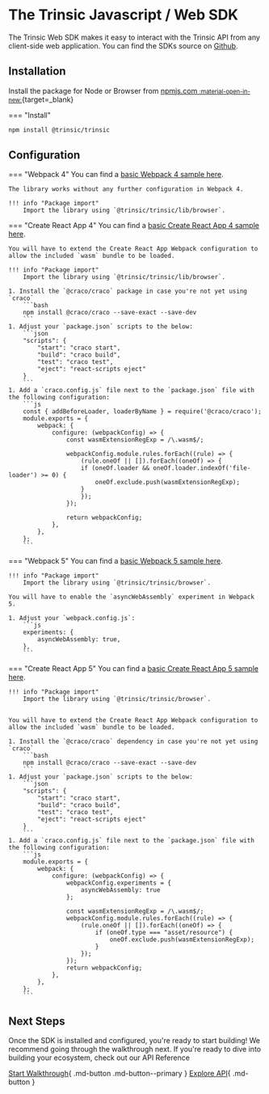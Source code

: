 # The Trinsic Javascript / Web SDK

The Trinsic Web SDK makes it easy to interact with the Trinsic API from any client-side web application. You can find the SDKs source on [Github](https://github.com/trinsic-id/sdk/tree/main/web).

## Installation

Install the package for Node or Browser from [npmjs.com <small>:material-open-in-new:</small>](https://www.npmjs.com/package/@trinsic/trinsic){target=\_blank}

=== "Install"

```bash
npm install @trinsic/trinsic
```

<!-- prettier-ignore-start -->
## Configuration

<!-- prettier-ignore -->
=== "Webpack 4"
    You can find a [basic Webpack 4 sample here](https://github.com/trinsic-id/sdk-examples/tree/main/browser/basic-webpack-4).

    The library works without any further configuration in Webpack 4.

    !!! info "Package import"
        Import the library using `@trinsic/trinsic/lib/browser`.

=== "Create React App 4"
    You can find a [basic Create React App 4 sample here](https://github.com/trinsic-id/sdk-examples/tree/main/browser/basic-create-react-app-4).

    You will have to extend the Create React App Webpack configuration to allow the included `wasm` bundle to be loaded.

    !!! info "Package import"
        Import the library using `@trinsic/trinsic/lib/browser`.

    1. Install the `@craco/craco` package in case you're not yet using `craco`
        ```bash
        npm install @craco/craco --save-exact --save-dev
        ```
    1. Adjust your `package.json` scripts to the below:
        ```json
        "scripts": {
            "start": "craco start",
            "build": "craco build",
            "test": "craco test",
            "eject": "react-scripts eject"
        }
        ```
    1. Add a `craco.config.js` file next to the `package.json` file with the following configuration:
        ```js
        const { addBeforeLoader, loaderByName } = require('@craco/craco');
        module.exports = {
            webpack: {
                configure: (webpackConfig) => {
                    const wasmExtensionRegExp = /\.wasm$/;

                    webpackConfig.module.rules.forEach((rule) => {
                        (rule.oneOf || []).forEach((oneOf) => {
                        if (oneOf.loader && oneOf.loader.indexOf('file-loader') >= 0) {
                            oneOf.exclude.push(wasmExtensionRegExp);
                        }
                        });
                    });

                    return webpackConfig;
                },
            },
        };
        ```

=== "Webpack 5"
    You can find a [basic Webpack 5 sample here](https://github.com/trinsic-id/sdk-examples/tree/main/browser/basic-webpack-5).

    !!! info "Package import"
        Import the library using `@trinsic/trinsic/browser`.

    You will have to enable the `asyncWebAssembly` experiment in Webpack 5.

    1. Adjust your `webpack.config.js`:
        ```js
        experiments: {
            asyncWebAssembly: true,
        },
        ```

=== "Create React App 5"
    You can find a [basic Create React App 5 sample here](https://github.com/trinsic-id/sdk-examples/tree/main/browser/basic-create-react-app-5).

    !!! info "Package import"
        Import the library using `@trinsic/trinsic/browser`.


    You will have to extend the Create React App Webpack configuration to allow the included `wasm` bundle to be loaded.

    1. Install the `@craco/craco` dependency in case you're not yet using `craco`
        ```bash
        npm install @craco/craco --save-exact --save-dev
        ```
    1. Adjust your `package.json` scripts to the below:
        ```json
        "scripts": {
            "start": "craco start",
            "build": "craco build",
            "test": "craco test",
            "eject": "react-scripts eject"
        }
        ```
    1. Add a `craco.config.js` file next to the `package.json` file with the following configuration:
        ```js
        module.exports = {
            webpack: {
                configure: (webpackConfig) => {
                    webpackConfig.experiments = {
                        asyncWebAssembly: true
                    };

                    const wasmExtensionRegExp = /\.wasm$/;
                    webpackConfig.module.rules.forEach((rule) => {
                        (rule.oneOf || []).forEach((oneOf) => {
                            if (oneOf.type === "asset/resource") {
                                oneOf.exclude.push(wasmExtensionRegExp);
                            }
                        });
                    });
                    return webpackConfig;
                },
            },
        };
        ```
<!-- prettier-ignore-end -->

## Next Steps

Once the SDK is installed and configured, you're ready to start building! We recommend going through the walkthrough next. If you're ready to dive into building your ecosystem, check out our API Reference

[Start Walkthrough](../walkthroughs/vaccination.md){ .md-button .md-button--primary } [Explore API](../reference/index.md){ .md-button }

